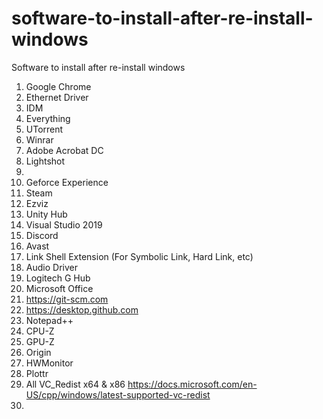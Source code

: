 # software-to-install-after-re-install-windows
Software to install after re-install windows

1. Google Chrome
2. Ethernet Driver
3. IDM
4. Everything
5. UTorrent
6. Winrar
7. Adobe Acrobat DC
8. Lightshot
9. 
10. Geforce Experience
11. Steam
12. Ezviz
13. Unity Hub
14. Visual Studio 2019
15. Discord
16. Avast
17. Link Shell Extension (For Symbolic Link, Hard Link, etc)
18. Audio Driver
19. Logitech G Hub
20. Microsoft Office
21. https://git-scm.com
22. https://desktop.github.com
23. Notepad++
24. CPU-Z
25. GPU-Z
26. Origin
27. HWMonitor
28. Plottr
29. All VC_Redist x64 & x86 https://docs.microsoft.com/en-US/cpp/windows/latest-supported-vc-redist
30. 
